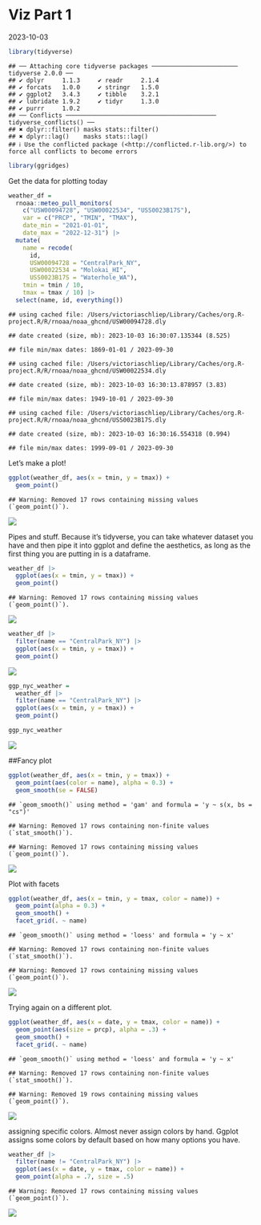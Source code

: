 Viz Part 1
================
2023-10-03

``` r
library(tidyverse)
```

    ## ── Attaching core tidyverse packages ──────────────────────── tidyverse 2.0.0 ──
    ## ✔ dplyr     1.1.3     ✔ readr     2.1.4
    ## ✔ forcats   1.0.0     ✔ stringr   1.5.0
    ## ✔ ggplot2   3.4.3     ✔ tibble    3.2.1
    ## ✔ lubridate 1.9.2     ✔ tidyr     1.3.0
    ## ✔ purrr     1.0.2     
    ## ── Conflicts ────────────────────────────────────────── tidyverse_conflicts() ──
    ## ✖ dplyr::filter() masks stats::filter()
    ## ✖ dplyr::lag()    masks stats::lag()
    ## ℹ Use the conflicted package (<http://conflicted.r-lib.org/>) to force all conflicts to become errors

``` r
library(ggridges)
```

Get the data for plotting today

``` r
weather_df = 
  rnoaa::meteo_pull_monitors(
    c("USW00094728", "USW00022534", "USS0023B17S"),
    var = c("PRCP", "TMIN", "TMAX"), 
    date_min = "2021-01-01",
    date_max = "2022-12-31") |>
  mutate(
    name = recode(
      id, 
      USW00094728 = "CentralPark_NY", 
      USW00022534 = "Molokai_HI",
      USS0023B17S = "Waterhole_WA"),
    tmin = tmin / 10,
    tmax = tmax / 10) |>
  select(name, id, everything())
```

    ## using cached file: /Users/victoriaschliep/Library/Caches/org.R-project.R/R/rnoaa/noaa_ghcnd/USW00094728.dly

    ## date created (size, mb): 2023-10-03 16:30:07.135344 (8.525)

    ## file min/max dates: 1869-01-01 / 2023-09-30

    ## using cached file: /Users/victoriaschliep/Library/Caches/org.R-project.R/R/rnoaa/noaa_ghcnd/USW00022534.dly

    ## date created (size, mb): 2023-10-03 16:30:13.878957 (3.83)

    ## file min/max dates: 1949-10-01 / 2023-09-30

    ## using cached file: /Users/victoriaschliep/Library/Caches/org.R-project.R/R/rnoaa/noaa_ghcnd/USS0023B17S.dly

    ## date created (size, mb): 2023-10-03 16:30:16.554318 (0.994)

    ## file min/max dates: 1999-09-01 / 2023-09-30

Let’s make a plot!

``` r
ggplot(weather_df, aes(x = tmin, y = tmax)) +
  geom_point()
```

    ## Warning: Removed 17 rows containing missing values (`geom_point()`).

![](viz_part_1_files/figure-gfm/unnamed-chunk-3-1.png)<!-- -->

Pipes and stuff. Because it’s tidyverse, you can take whatever dataset
you have and then pipe it into ggplot and define the aesthetics, as long
as the first thing you are putting in is a dataframe.

``` r
weather_df |> 
  ggplot(aes(x = tmin, y = tmax)) +
  geom_point()
```

    ## Warning: Removed 17 rows containing missing values (`geom_point()`).

![](viz_part_1_files/figure-gfm/unnamed-chunk-4-1.png)<!-- -->

``` r
weather_df |> 
  filter(name == "CentralPark_NY") |> 
  ggplot(aes(x = tmin, y = tmax)) +
  geom_point()
```

![](viz_part_1_files/figure-gfm/unnamed-chunk-5-1.png)<!-- -->

``` r
ggp_nyc_weather = 
  weather_df |> 
  filter(name == "CentralPark_NY") |> 
  ggplot(aes(x = tmin, y = tmax)) +
  geom_point()

ggp_nyc_weather
```

![](viz_part_1_files/figure-gfm/unnamed-chunk-5-2.png)<!-- -->

\##Fancy plot

``` r
ggplot(weather_df, aes(x = tmin, y = tmax)) +
  geom_point(aes(color = name), alpha = 0.3) +
  geom_smooth(se = FALSE)
```

    ## `geom_smooth()` using method = 'gam' and formula = 'y ~ s(x, bs = "cs")'

    ## Warning: Removed 17 rows containing non-finite values (`stat_smooth()`).

    ## Warning: Removed 17 rows containing missing values (`geom_point()`).

![](viz_part_1_files/figure-gfm/unnamed-chunk-6-1.png)<!-- -->

Plot with facets

``` r
ggplot(weather_df, aes(x = tmin, y = tmax, color = name)) +
  geom_point(alpha = 0.3) +
  geom_smooth() +
  facet_grid(. ~ name)
```

    ## `geom_smooth()` using method = 'loess' and formula = 'y ~ x'

    ## Warning: Removed 17 rows containing non-finite values (`stat_smooth()`).

    ## Warning: Removed 17 rows containing missing values (`geom_point()`).

![](viz_part_1_files/figure-gfm/unnamed-chunk-7-1.png)<!-- -->

Trying again on a different plot.

``` r
ggplot(weather_df, aes(x = date, y = tmax, color = name)) +
  geom_point(aes(size = prcp), alpha = .3) + 
  geom_smooth() +
  facet_grid(. ~ name)
```

    ## `geom_smooth()` using method = 'loess' and formula = 'y ~ x'

    ## Warning: Removed 17 rows containing non-finite values (`stat_smooth()`).

    ## Warning: Removed 19 rows containing missing values (`geom_point()`).

![](viz_part_1_files/figure-gfm/unnamed-chunk-8-1.png)<!-- -->

assigning specific colors. Almost never assign colors by hand. Ggplot
assigns some colors by default based on how many options you have.

``` r
weather_df |> 
  filter(name != "CentralPark_NY") |> 
  ggplot(aes(x = date, y = tmax, color = name)) +
  geom_point(alpha = .7, size = .5)
```

    ## Warning: Removed 17 rows containing missing values (`geom_point()`).

![](viz_part_1_files/figure-gfm/unnamed-chunk-9-1.png)<!-- -->
